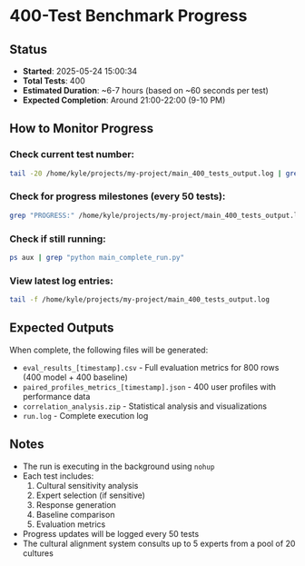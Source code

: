 # 400-Test Benchmark Progress

## Status
- **Started**: 2025-05-24 15:00:34
- **Total Tests**: 400
- **Estimated Duration**: ~6-7 hours (based on ~60 seconds per test)
- **Expected Completion**: Around 21:00-22:00 (9-10 PM)

## How to Monitor Progress

### Check current test number:
```bash
tail -20 /home/kyle/projects/my-project/main_400_tests_output.log | grep -E "Test [0-9]+/400"
```

### Check for progress milestones (every 50 tests):
```bash
grep "PROGRESS:" /home/kyle/projects/my-project/main_400_tests_output.log
```

### Check if still running:
```bash
ps aux | grep "python main_complete_run.py"
```

### View latest log entries:
```bash
tail -f /home/kyle/projects/my-project/main_400_tests_output.log
```

## Expected Outputs
When complete, the following files will be generated:
- `eval_results_[timestamp].csv` - Full evaluation metrics for 800 rows (400 model + 400 baseline)
- `paired_profiles_metrics_[timestamp].json` - 400 user profiles with performance data
- `correlation_analysis.zip` - Statistical analysis and visualizations
- `run.log` - Complete execution log

## Notes
- The run is executing in the background using `nohup`
- Each test includes:
  1. Cultural sensitivity analysis
  2. Expert selection (if sensitive)
  3. Response generation
  4. Baseline comparison
  5. Evaluation metrics
- Progress updates will be logged every 50 tests
- The cultural alignment system consults up to 5 experts from a pool of 20 cultures